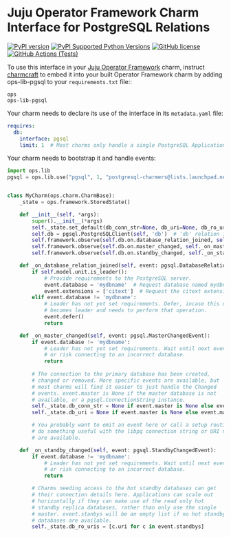 Juju Operator Framework Charm Interface for PostgreSQL Relations
================================================================

[![PyPI version](https://badge.fury.io/py/ops-lib-pgsql.svg)](https://badge.fury.io/py/ops-lib-pgsql)
[![PyPI Supported Python Versions](https://img.shields.io/pypi/pyversions/ops-lib-pgsql.svg)](https://pypi.python.org/pypi/ops-lib-pgsql/)
[![GitHub license](https://img.shields.io/github/license/canonical/ops-lib-pgsql)](https://github.com/canonical/ops-lib-pgsql/blob/master/LICENSE)
[![GitHub Actions (Tests)](https://github.com/canonical/ops-lib-pgsql/workflows/Tests/badge.svg)](https://github.com/canonical/ops-lib-pgsql/actions?query=workflow%3ATests)


To use this interface in your
[Juju Operator Framework](https://github.com/canonical/operator) charm,
instruct [charmcraft](https://github.com/canonical/charmcraft) to embed
it into your built Operator Framework charm by adding ops-lib-pgsql to
your `requirements.txt` file::

```
ops
ops-lib-pgsql
```

Your charm needs to declare its use of the interface in its `metadata.yaml` file:

```yaml
requires:
  db:
    interface: pgsql
    limit: 1  # Most charms only handle a single PostgreSQL Application.
```


Your charm needs to bootstrap it and handle events:

```python
import ops.lib
pgsql = ops.lib.use("pgsql", 1, "postgresql-charmers@lists.launchpad.net")


class MyCharm(ops.charm.CharmBase):
    _state = ops.framework.StoredState()

    def __init__(self, *args):
        super().__init__(*args)
        self._state.set_default(db_conn_str=None, db_uri=None, db_ro_uris=[])
        self.db = pgsql.PostgreSQLClient(self, 'db')  # 'db' relation in metadata.yaml
        self.framework.observe(self.db.on.database_relation_joined, self._on_database_relation_joined)
        self.framework.observe(self.db.on.master_changed, self._on_master_changed)
        self.framework.observe(self.db.on.standby_changed, self._on_standby_changed)

    def _on_database_relation_joined(self, event: pgsql.DatabaseRelationJoinedEvent):
        if self.model.unit.is_leader():
            # Provide requirements to the PostgreSQL server.
            event.database = 'mydbname'  # Request database named mydbname
            event.extensions = ['citext']  # Request the citext extension installed
        elif event.database != 'mydbname':
            # Leader has not yet set requirements. Defer, incase this unit
            # becomes leader and needs to perform that operation.
            event.defer()
            return

    def _on_master_changed(self, event: pgsql.MasterChangedEvent):
        if event.database != 'mydbname':
            # Leader has not yet set requirements. Wait until next event,
            # or risk connecting to an incorrect database.
            return
        
        # The connection to the primary database has been created,
        # changed or removed. More specific events are available, but
        # most charms will find it easier to just handle the Changed
        # events. event.master is None if the master database is not
        # available, or a pgsql.ConnectionString instance.
        self._state.db_conn_str = None if event.master is None else event.master.conn_str
        self._state.db_uri = None if event.master is None else event.master.uri

        # You probably want to emit an event here or call a setup routine to
        # do something useful with the libpq connection string or URI now they
        # are available.

    def _on_standby_changed(self, event: pgsql.StandbyChangedEvent):
        if event.database != 'mydbname':
            # Leader has not yet set requirements. Wait until next event,
            # or risk connecting to an incorrect database.
            return

        # Charms needing access to the hot standby databases can get
        # their connection details here. Applications can scale out
        # horizontally if they can make use of the read only hot
        # standby replica databases, rather than only use the single
        # master. event.stanbys will be an empty list if no hot standby
        # databases are available.
        self._state.db_ro_uris = [c.uri for c in event.standbys]
```
